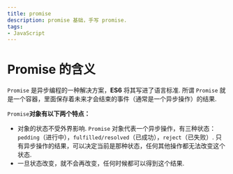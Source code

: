 ```yaml
---
title: promise
description: promise 基础，手写 promise.
tags:
- JavaScript
---
```


# Promise 的含义

```Promise``` 是异步编程的一种解决方案，**ES6** 将其写进了语言标准. 所谓 ```Promise``` 就是一个容器，里面保存着未来才会结束的事件（通常是一个异步操作）的结果.<br>

```Promise```**对象有以下两个特点：**
* 对象的状态不受外界影响. ```Promise``` 对象代表一个异步操作，有三种状态：```pedding```（进行中），```fulfilled/resolved```（已成功），```reject```（已失败）. 只有异步操作的结果，可以决定当前是那种状态，任何其他操作都无法改变这个状态.
* 一旦状态改变，就不会再改变，任何时候都可以得到这个结果.

